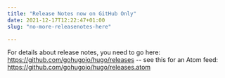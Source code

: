 ```yaml
---
title: "Release Notes now on GitHub Only"
date: 2021-12-17T12:22:47+01:00
slug: "no-more-releasenotes-here"

---
```


For details about release notes, you need to go here: https://github.com/gohugoio/hugo/releases -- see this for an Atom feed: https://github.com/gohugoio/hugo/releases.atom

